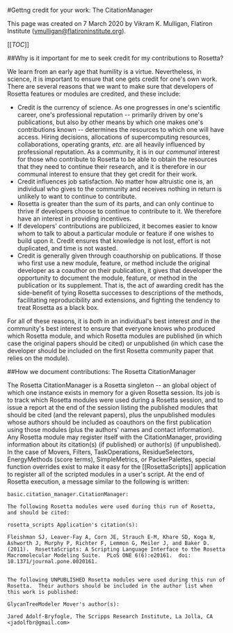 #Gettng credit for your work: The CitationManager

This page was created on 7 March 2020 by Vikram K. Mulligan, Flatiron Institute (vmulligan@flatironinstitute.org).

[[_TOC_]]

##Why is it important for me to seek credit for my contributions to Rosetta?

We learn from an early age that humility is a virtue.  Nevertheless, in science, it is important to ensure that one gets credit for one's own work.  There are several reasons that we want to make sure that developers of Rosetta features or modules are credited, and these include:

* Credit is the currency of science.  As one progresses in one's scientific career, one's professional reputation -- primarily driven by one's publications, but also by other means by which one makes one's contributions known -- determines the resources to which one will have access.  Hiring decisions, allocations of supercomputing resources, collaborations, operating grants, _etc._ are all heavily influenced by professional reputation.  As a community, it is in our _communal_ interest for those who contribute to Rosetta to be able to obtain the resources that they need to continue their research, and it is therefore in our communal interest to ensure that they get credit for their work.
* Credit influences job satisfaction.  No matter how altruistic one is, an individual who gives to the community and receives nothing in return is unlikely to want to continue to contribute.
* Rosetta is greater than the sum of its parts, and can only continue to thrive if developers choose to continue to contribute to it.  We therefore have an interest in providing incentives.
* If developers' contributions are publicized, it becomes easier to know whom to talk to about a particular module or feature if one wishes to build upon it.  Credit ensures that knowledge is not lost, effort is not duplicated, and time is not wasted.
* Credit is generally given through coauthorship on publications.   If those who first use a new module, feature, or method include the original developer as a coauthor on their publication, it gives that developer the opportunity to document the module, feature, or method in the publication or its supplement.  That is, the act of awarding credit has the side-benefit of tying Rosetta successes to descriptions of the methods, facilitating reproducibility and extensions, and fighting the tendency to treat Rosetta as a black box.

For all of these reasons, it is _both_ in an individual's best interest _and_ in the community's best interest to ensure that everyone knows who produced which Rosetta module, and which Rosetta modules are published (in which case the original papers should be cited) or unpublished (in which case the developer should be included on the first Rosetta community paper that relies on the module).

##How we document contributions: The Rosetta CitationManager

The Rosetta CitationManager is a Rosetta singleton -- an global object of which one instance exists in memory for a given Rosetta session.  Its job is to track which Rosetta modules were used during a Rosetta session, and to issue a report at the end of the session listing the published modules that should be cited (and the relevant papers), plus the unpublished modules whose authors should be included as coauthors on the first publication using those modules (plus the authors' names and contact information).  Any Rosetta module may register itself with the CitationManager, providing information about its citation(s) (if published) or author(s) (if unpublished).  In the case of Movers, Filters, TaskOperations, ResidueSelectors, EnergyMethods (score terms), SimpleMetrics, or PackerPalettes, special function overrides exist to make it easy for the [[RosettaScripts]] application to register all of the scripted modules in a user's script.  At the end of Rosetta execution, a message similar to the following is written:

```
basic.citation_manager.CitationManager: 

The following Rosetta modules were used during this run of Rosetta, and should be cited:

rosetta_scripts Application's citation(s):

Fleishman SJ, Leaver-Fay A, Corn JE, Strauch E-M, Khare SD, Koga N, Ashworth J, Murphy P, Richter F, Lemmon G, Meiler J, and Baker D.  (2011).  RosettaScripts: A Scripting Language Interface to the Rosetta Macromolecular Modeling Suite.  PLoS ONE 6(6):e20161.  doi: 10.1371/journal.pone.0020161.


The following UNPUBLISHED Rosetta modules were used during this run of Rosetta.  Their authors should be included in the author list when this work is published:

GlycanTreeModeler Mover's author(s):

Jared Adolf-Bryfogle, The Scripps Research Institute, La Jolla, CA <jadolfbr@gmail.com>

```
